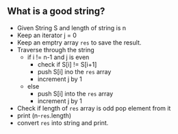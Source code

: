 ## What is a good string?

- Given String S and length of string is n
- Keep an iterator j = 0
- Keep an emptry array `res` to save the result.
- Traverse through the string
  - if  i != n-1 and j is even
    - check if S[i] != S[i+1]
    - push S[i] ino the `res` array
    - increment j by 1
  - else
    - push S[i] into the `res`  array
    - increment j by 1
- Check if length of `res` array is odd pop element from it
- print (n-`res`.length)
- convert `res` into string and print.